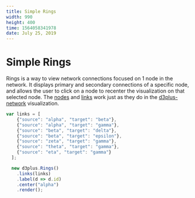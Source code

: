 ```yaml
---
title: Simple Rings
width: 990
height: 400
time: 1564058341978
date: July 25, 2019
---
```


# Simple Rings

Rings is a way to view network connections focused on 1 node in the network. It displays primary and secondary connections of a specific node, and allows the user to click on a node to recenter the visualization on that selected node. The [nodes](http://d3plus.org/docs/#Rings.nodes) and [links](http://d3plus.org/docs/#Rings.links) work just as they do in the [d3plus-network](https://github.com/d3plus/d3plus-network) visualization. 


```js
var links = [
    {"source": "alpha", "target": "beta"},
    {"source": "alpha", "target": "gamma"},
    {"source": "beta", "target": "delta"},
    {"source": "beta", "target": "epsilon"},
    {"source": "zeta", "target": "gamma"},
    {"source": "theta", "target": "gamma"},
    {"source": "eta", "target": "gamma"}
  ];

  new d3plus.Rings()
    .links(links)
    .label(d => d.id)
    .center("alpha")
    .render();
```
